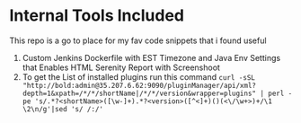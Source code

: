 # Internal Tools Included
This repo is a go to place for my fav code snippets that i found useful 
1. Custom Jenkins Dockerfile with EST Timezone and Java Env Settings that Enables HTML Serenity Report with Screenshoot
2. To get the List of installed plugins run this command ``` curl -sSL "http://bold:admin@35.207.6.62:9090/pluginManager/api/xml?depth=1&xpath=/*/*/shortName|/*/*/version&wrapper=plugins" | perl -pe 's/.*?<shortName>([\w-]+).*?<version>([^<]+)()(<\/\w+>)+/\1 \2\n/g'|sed 's/ /:/' ```
